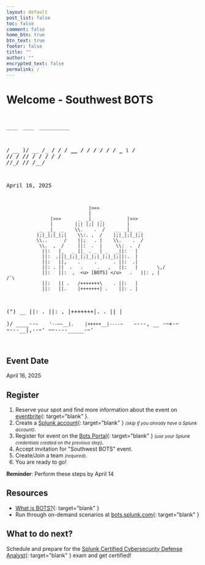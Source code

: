 ```yaml
---
layout: default
post_list: false
toc: false
comment: false
home_btn: true
btn_text: true
footer: false
title: ""
author: ""
encrypted_text: false
permalink: /
---
```


# Welcome - Southwest BOTS

<div class="ascii_art"><pre>

    ____  ____  ___________
   / __ )/ __ \/_  __/ ___/
  / __  / / / / / /  \__ \ 
 / /_/ / /_/ / / /  ___/ / 
/_____/\____/ /_/  /____/  
                           

April 16, 2025

        
                                  |>>>                                
                                  |                                   
                    |>>>      _  _|_  _         |>>>                  
                    |        |;| |;| |;|        |                     
                _  _|_  _    \\.    .  /    _  _|_  _                 
               |;|_|;|_|;|    \\:. ,  /    |;|_|;|_|;|                
               \\..      /    ||;   . |    \\.    .  /                
                \\.  ,  /     ||:  .  |     \\:  .  /                 
                 ||:   |_   _ ||_ . _ | _   _||:   |                  
                 ||:  .|||_|;|_|;|_|;|_|;|_|;||:.  |                  
                 ||:   ||,    .     .      . ||:  .|                  
                 ||: . ||  .   .     .   ,   ||:   |       \,/        
                 ||:   ||:  ,  <u> [BOTS] </u>   .   ||: , |            /`\   
                 ||:   || .   /+++++++\    . ||:   |                  
                 ||:   ||.    |+++++++| .    ||: . |                  
 (")          __ ||: . ||: ,  |+++++++|.  . _||_   |                  
 \)/ ____--`~    '--~~__|.    |+++++__|----~    ~`---,              __
-~+-~                   ~---__|,--~'                  ~~----_____-~'  
</pre></div>

## Event Date

April 16, 2025

## Register

1. Reserve your spot and find more information about the event on [eventbrite](https://www.eventbrite.com/e/southwest-boss-of-the-soc-bots-spring-2025-tickets-1246726495509?aff=oddtdtcreator){: target="blank" }.
2. Create a [Splunk account](https://www.splunk.com/en_us/sign-up.html?redirecturl=https://www.splunk.com/){: target="blank" } <small>_(skip if you already have a Splunk account)_</small>.
3. Register for event on the [Bots Portal](https://bots.splunk.com/login?redirect=/event/4YQ88VEBqEanWdh9NeLK45/detail?invite_code=dYxhDwiMM32TuVWn){: target="blank" } <small>_(use your Splunk credentials created on the previous step)_</small>.
4. Accept invitation for "Southwest BOTS" event.
5. Create/Join a team <small>_(required)_</small>.
6. You are ready to go!

**Reminder**: Perform these steps by April 14

## Resources

- [What is BOTS?](https://www.splunk.com/en_us/blog/security/what-you-need-to-know-about-boss-of-the-soc.html){: target="blank" }
- Run through on-demand scenarios at [bots.splunk.com](https://bots.splunk.com){: target="blank" }

## What to do next?

Schedule and prepare for the [Splunk Certified Cybersecurity Defense Analyst](https://www.splunk.com/en_us/training/certification-track/splunk-certified-cybersecurity-defense-analyst.html){: target="blank" } exam and get certified!
